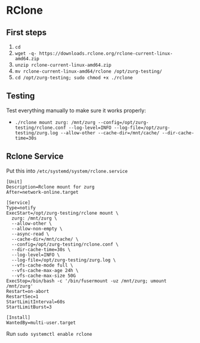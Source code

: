 # RClone

## First steps

1. `cd`
2. `wget -q- https://downloads.rclone.org/rclone-current-linux-amd64.zip`
3. `unzip rclone-current-linux-amd64.zip`
4. `mv rclone-current-linux-amd64/rclone /opt/zurg-testing/`
5. `cd /opt/zurg-testing; sudo chmod +x ./rclone`

## Testing

Test everything manually to make sure it works properly:

* `./rclone mount zurg: /mnt/zurg --config=/opt/zurg-testing/rclone.conf --log-level=INFO --log-file=/opt/zurg-testing/zurg.log --allow-other --cache-dir=/mnt/cache/ --dir-cache-time=30s`

## Rclone Service

Put this into `/etc/systemd/system/rclone.service`

```
[Unit]
Description=Rclone mount for zurg
After=network-online.target

[Service]
Type=notify
ExecStart=/opt/zurg-testing/rclone mount \
  zurg: /mnt/zurg \
  --allow-other \
  --allow-non-empty \
  --async-read \
  --cache-dir=/mnt/cache/ \
  --config=/opt/zurg-testing/rclone.conf \
  --dir-cache-time=30s \
  --log-level=INFO \
  --log-file=/opt/zurg-testing/zurg.log \
  --vfs-cache-mode full \
  --vfs-cache-max-age 24h \
  --vfs-cache-max-size 50G
ExecStop=/bin/bash -c '/bin/fusermount -uz /mnt/zurg; umount /mnt/zurg'
Restart=on-abort
RestartSec=1
StartLimitInterval=60s
StartLimitBurst=3

[Install]
WantedBy=multi-user.target
```

Run `sudo systemctl enable rclone`
